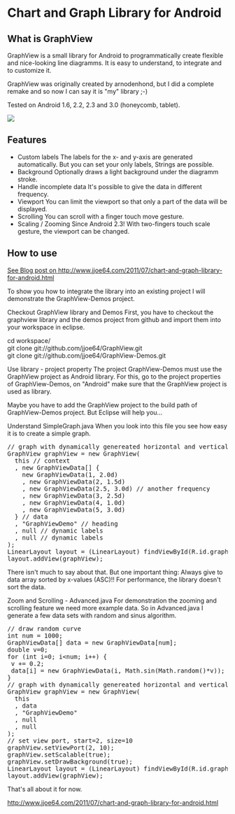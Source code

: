 Chart and Graph Library for Android
====================================

<h2>What is GraphView</h2>
GraphView is a small library for Android to programmatically create flexible and nice-looking line diagramms. It is easy to understand, to integrate and to customize it.

GraphView was originally created by arnodenhond, but I did a complete remake and so now I can say it is "my" library ;-)

Tested on Android 1.6, 2.2, 2.3 and 3.0 (honeycomb, tablet).

<img src="https://github.com/jjoe64/GraphView/raw/master/GVLine.jpg" />

<h2>Features</h2>

* Custom labels
The labels for the x- and y-axis are generated automatically. But you can set your only labels, Strings are possible.
* Background
Optionally draws a light background under the diagramm stroke.
* Handle incomplete data
It's possible to give the data in different frequency.
* Viewport
You can limit the viewport so that only a part of the data will be displayed.
* Scrolling
You can scroll with a finger touch move gesture.
* Scaling / Zooming
Since Android 2.3! With two-fingers touch scale gesture, the viewport can be changed.

<h2>How to use</h2>
<a href="http://www.jjoe64.com/2011/07/chart-and-graph-library-for-android.html">See Blog post on http://www.jjoe64.com/2011/07/chart-and-graph-library-for-android.html</a>

To show you how to integrate the library into an existing project I will demonstrate the GraphView-Demos project.

Checkout GraphView library and Demos
First, you have to checkout the graphview library and the demos project from github and import them into your workspace in eclipse.

cd workspace/  
git clone git://github.com/jjoe64/GraphView.git  
git clone git://github.com/jjoe64/GraphView-Demos.git  

Use library - project property
The project GraphView-Demos must use the GraphView project as Android library. For this, go to the project properties of GraphView-Demos, on "Android" make sure that the GraphView project is used as library.


Maybe you have to add the GraphView project to the build path of GraphView-Demos project. But Eclipse will help you...

Understand SimpleGraph.java
When you look into this file you see how easy it is to create a simple graph.

<pre>
// graph with dynamically genereated horizontal and vertical labels  
GraphView graphView = new GraphView(  
  this // context  
  , new GraphViewData[] {  
    new GraphViewData(1, 2.0d)  
    , new GraphViewData(2, 1.5d)  
    , new GraphViewData(2.5, 3.0d) // another frequency  
    , new GraphViewData(3, 2.5d)  
    , new GraphViewData(4, 1.0d)  
    , new GraphViewData(5, 3.0d)  
  } // data  
  , "GraphViewDemo" // heading  
  , null // dynamic labels  
  , null // dynamic labels  
);  
LinearLayout layout = (LinearLayout) findViewById(R.id.graph1);  
layout.addView(graphView);  
</pre>

There isn't much to say about that. But one important thing: Always give to data array sorted by x-values (ASC)!!
For performance, the library doesn't sort the data.

Zoom and Scrolling - Advanced.java
For demonstration the zooming and scrolling feature we need more example data. So in Advanced.java I generate a few data sets with random and sinus algorithm.

<pre>
// draw random curve  
int num = 1000;  
GraphViewData[] data = new GraphViewData[num];  
double v=0;  
for (int i=0; i&lt;num; i++) {  
 v += 0.2;  
 data[i] = new GraphViewData(i, Math.sin(Math.random()*v));  
}  
// graph with dynamically genereated horizontal and vertical labels  
GraphView graphView = new GraphView(  
  this  
  , data  
  , "GraphViewDemo"  
  , null  
  , null  
);  
// set view port, start=2, size=10  
graphView.setViewPort(2, 10);  
graphView.setScalable(true);  
graphView.setDrawBackground(true);  
LinearLayout layout = (LinearLayout) findViewById(R.id.graph2);  
layout.addView(graphView);  
</pre>

That's all about it for now.

<a href="http://www.jjoe64.com/2011/07/chart-and-graph-library-for-android.html">http://www.jjoe64.com/2011/07/chart-and-graph-library-for-android.html</a>
